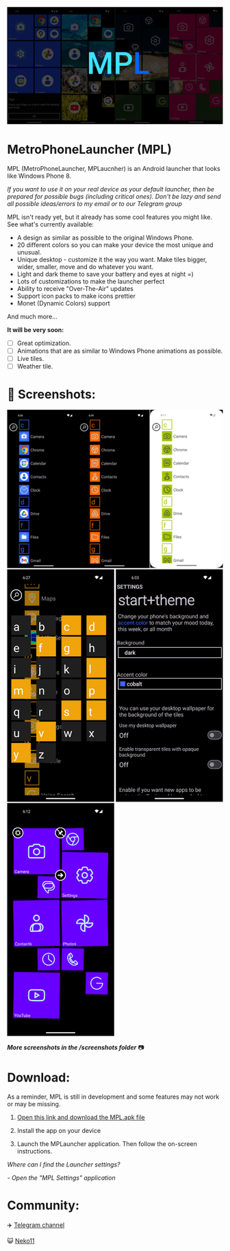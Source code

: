 <img src='/screenshots/start.jpg' width='1000'>

# MetroPhoneLauncher (MPL)

MPL (MetroPhoneLauncher, MPLaucnher) is an Android launcher that looks like Windows Phone 8.

*If you want to use it on your real device as your default launcher, then be prepared for possible bugs (including critical ones). Don't be lazy and send all possible ideas/errors to my email or to our Telegram group*

MPL isn't ready yet, but it already has some cool features you might like. See what's currently available:

- A design as similar as possible to the original Windows Phone.
- 20 different colors so you can make your device the most unique and unusual.
- Unique desktop - customize it the way you want. Make tiles bigger, wider, smaller, move and do whatever you want.
- Light and dark theme to save your battery and eyes at night =)
- Lots of customizations to make the launcher perfect
- Ability to receive "Over-The-Air" updates
- Support icon packs to make icons prettier 
- Monet (Dynamic Colors) support

And much more...

**It will be very soon:**
- [ ] Great optimization.
- [ ] Animations that are as similar to Windows Phone animations as possible.
- [ ] Live tiles.
- [ ] Weather tile.

# 📸 Screenshots:

 <img src='/screenshots/allapps.png' width='700'>  <img src='/screenshots/allapps_alphabet.png' width='250'>
 <img src='/screenshots/theme.png' width='250'> <img src='/screenshots/editmode.png' width='250'>

***More screenshots in the /screenshots folder*** 📷

# Download:

As a reminder, MPL is still in development and some features may not work or may be missing.

1. [Open this link and download the MPL.apk file](https://github.com/queuejw/MetroPhoneLauncher/releases/latest)

2. Install the app on your device

3. Launch the MPLauncher application. Then follow the on-screen instructions.
  
*Where can I find the Launcher settings?*
 
*- Open the "MPL Settings" application*

#  Community:

:airplane: [Telegram channel](https://t.me/mplauncher)

:smiley_cat: [Neko11](https://github.com/queuejw/Neko11)

